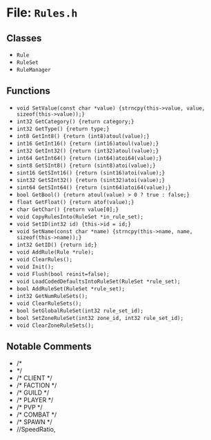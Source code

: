 # File: `Rules.h`

## Classes

- `Rule`
- `RuleSet`
- `RuleManager`

## Functions

- `void SetValue(const char *value) {strncpy(this->value, value, sizeof(this->value));}`
- `int32 GetCategory() {return category;}`
- `int32 GetType() {return type;}`
- `int8 GetInt8() {return (int8)atoul(value);}`
- `int16 GetInt16() {return (int16)atoul(value);}`
- `int32 GetInt32() {return (int32)atoul(value);}`
- `int64 GetInt64() {return (int64)atoi64(value);}`
- `sint8 GetSInt8() {return (sint8)atoi(value);}`
- `sint16 GetSInt16() {return (sint16)atoi(value);}`
- `sint32 GetSInt32() {return (sint32)atoi(value);}`
- `sint64 GetSInt64() {return (sint64)atoi64(value);}`
- `bool GetBool() {return atoul(value) > 0 ? true : false;}`
- `float GetFloat() {return atof(value);}`
- `char GetChar() {return value[0];}`
- `void CopyRulesInto(RuleSet *in_rule_set);`
- `void SetID(int32 id) {this->id = id;}`
- `void SetName(const char *name) {strncpy(this->name, name, sizeof(this->name));}`
- `int32 GetID() {return id;}`
- `void AddRule(Rule *rule);`
- `void ClearRules();`
- `void Init();`
- `void Flush(bool reinit=false);`
- `void LoadCodedDefaultsIntoRuleSet(RuleSet *rule_set);`
- `bool AddRuleSet(RuleSet *rule_set);`
- `int32 GetNumRuleSets();`
- `void ClearRuleSets();`
- `bool SetGlobalRuleSet(int32 rule_set_id);`
- `bool SetZoneRuleSet(int32 zone_id, int32 rule_set_id);`
- `void ClearZoneRuleSets();`

## Notable Comments

- /*
- */
- /* CLIENT */
- /* FACTION */
- /* GUILD */
- /* PLAYER */
- /* PVP */
- /* COMBAT */
- /* SPAWN */
- //SpeedRatio,
